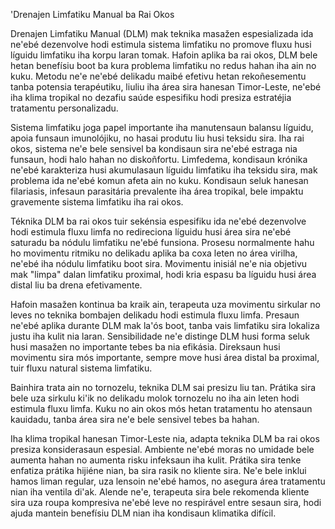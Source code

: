 'Drenajen Limfatiku Manual ba Rai Okos

Drenajen Limfatiku Manual (DLM) mak teknika masažen espesializada ida ne'ebé dezenvolve hodi estimula sistema limfatiku no promove fluxu husi líguidu limfatiku iha korpu laran tomak. Hafoin aplika ba rai okos, DLM bele hetan benefísiu boot ba kura problema limfatiku no redus hahan iha ain no kuku. Metodu ne'e ne'ebé delikadu maibé efetivu hetan rekoñesementu tanba potensia terapéutiku, liuliu iha área sira hanesan Timor-Leste, ne'ebé iha klima tropikal no dezafiu saúde espesifiku hodi presiza estratéjia tratamentu personalizadu.

Sistema limfatiku joga papel importante iha manutensaun balansu líguidu, apoia funsaun imunolójiku, no hasai produtu liu husi teksidu sira. Iha rai okos, sistema ne'e bele sensivel ba kondisaun sira ne'ebé estraga nia funsaun, hodi halo hahan no diskoñfortu. Limfedema, kondisaun krónika ne'ebé karakteriza husi akumulasaun líguidu limfatiku iha teksidu sira, mak problema ida ne'ebé komun afeta ain no kuku. Kondisaun seluk hanesan filariasis, infesaun parasitária prevalente iha área tropikal, bele impaktu gravemente sistema limfatiku iha rai okos. 

Téknika DLM ba rai okos tuir sekénsia espesifiku ida ne'ebé dezenvolve hodi estimula fluxu limfa no redireciona líguidu husi área sira ne'ebé saturadu ba nódulu limfatiku ne'ebé funsiona. Prosesu normalmente hahu ho movimentu ritmiku no delikadu aplika ba coxa leten no área virilha, ne'ebé iha nódulu limfatiku boot sira. Movimentu inisiál ne'e nia objetivu mak "limpa" dalan limfatiku proximal, hodi kria espasu ba líguidu husi área distal liu ba drena efetivamente.

Hafoin masažen kontinua ba kraik ain, terapeuta uza movimentu sirkular no leves no teknika bombajen delikadu hodi estimula fluxu limfa. Presaun ne'ebé aplika durante DLM mak la'ós boot, tanba vais limfatiku sira lokaliza justu iha kulit nia laran. Sensibilidade ne'e distinge DLM husi forma seluk husi masažen no importante tebes ba nia efikásia. Direksaun husi movimentu sira mós importante, sempre move husi área distal ba proximal, tuir fluxu natural sistema limfatiku.

Bainhira trata ain no tornozelu, teknika DLM sai presizu liu tan. Prátika sira bele uza sirkulu ki'ik no delikadu molok tornozelu no iha ain leten hodi estimula fluxu limfa. Kuku no ain okos mós hetan tratamentu ho atensaun kauidadu, tanba área sira ne'e bele sensivel tebes ba hahan.

Iha klima tropikal hanesan Timor-Leste nia, adapta teknika DLM ba rai okos presiza konsiderasaun espesial. Ambiente ne'ebé moras no umidade bele aumenta hahan no aumenta risku infeksaun iha kulit. Prátika sira tenke enfatiza prátika hijiéne nian, ba sira rasik no kliente sira. Ne'e bele inklui hamos liman regular, uza lensoin ne'ebé hamos, no asegura área tratamentu nian iha ventila di'ak. Alende ne'e, terapeuta sira bele rekomenda kliente sira uza roupa kompresiva ne'ebé leve no respirável entre sesaun sira, hodi ajuda mantein benefísiu DLM nian iha kondisaun klimatika difícil.